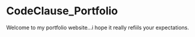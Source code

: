 # CodeClause_Portfolio
Welcome to my portfolio website...i hope it really refiils your expectations.
